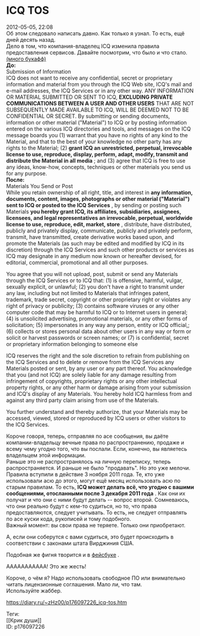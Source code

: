 ICQ TOS
========

   
 2012-05-05, 22:08   
  Об этом следовало написать давно. Как только я узнал. То есть, ещё дней десять назад.   
 Дело в том, что компания-владелец ICQ изменила правила предоставления сервисов. Давайте посмотрим, что было и что стало.   
  [(много букафф)](https://zHz00.diary.ru/p176097226.htm?index=1#linkmore176097226m1)      
  **До:**    
 Submission of Information   
 ICQ does not want to receive any confidential, secret or proprietary information and material from you through the ICQ Web site, ICQ's mail and e-mail addresses, the ICQ Services or in any other way. ANY INFORMATION OR MATERIAL SUBMITTED OR SENT TO ICQ,  **EXCLUDING PRIVATE COMMUNICATIONS BETWEEN A USER AND OTHER USERS**  THAT ARE NOT SUBSEQUENTLY MADE AVAILABLE TO ICQ, WILL BE DEEMED NOT TO BE CONFIDENTIAL OR SECRET. By submitting or sending documents, information or other material ("Material") to ICQ or by posting information entered on the various ICQ directories and tools, and messages on the ICQ message boards you (1) warrant that you have no rights of any kind to the Material, and that to the best of your knowledge no other party has any rights to the Material; (2)  **grant ICQ an unrestricted, perpetual, irrevocable license to use, reproduce, display, perform, adapt, modify, transmit and distribute the Material in all media**  ; and (3) agree that ICQ is free to use any ideas, know-how, concepts, techniques or other materials you send us for any purpose.   
  **После:**    
 Materials You Send or Post   
 While you retain ownership of all right, title, and interest in  **any information, documents, content, images, photographs or other material ("Material") sent to ICQ or posted to the ICQ Services**  , by sending or posting such Materials  **you hereby grant ICQ, its affiliates, subsidiaries, assignees, licensees, and legal representatives an irrevocable, perpetual, worldwide license to use, reproduce, edit, market, store**  , distribute, have distributed, publicly and privately display, communicate, publicly and privately perform, transmit, have transmitted, create derivative works based upon, and promote the Materials (as such may be edited and modified by ICQ in its discretion) through the ICQ Services and such other products or services as ICQ may designate in any medium now known or hereafter devised, for editorial, commercial, promotional and all other purposes.   
   
 You agree that you will not upload, post, submit or send any Materials through the ICQ Services or to ICQ that: (1) is offensive, harmful, vulgar, sexually explicit, or unlawful; (2) you don't have a right to transmit under any law, including but not limited to Materials that infringes patent, trademark, trade secret, copyright or other proprietary right or violates any right of privacy or publicity; (3) contains software viruses or any other computer code that may be harmful to ICQ or to Internet users in general; (4) is unsolicited advertising, promotional materials, or any other forms of solicitation; (5) impersonates in any way any person, entity or ICQ official,; (6) collects or stores personal data about other users in any way or form or solicit or harvest passwords or screen names; or (7) is confidential, secret or proprietary information belonging to someone else   
   
 ICQ reserves the right and the sole discretion to refrain from publishing on the ICQ Services and to delete or remove from the ICQ Services any Materials posted or sent, by any user or any part thereof. You acknowledge that you (and not ICQ) are solely liable for any damage resulting from infringement of copyrights, proprietary rights or any other intellectual property rights, or any other harm or damage arising from your submission and ICQ's display of any Materials. You hereby hold ICQ harmless from and against any third party claim arising from use of the Materials.   
   
 You further understand and thereby authorize, that your Materials may be accessed, viewed, stored or reproduced by ICQ users or other visitors to the ICQ Services.   
     
 Короче говоря, теперь, отправляя по асе сообщения, вы даёте компании-владельцу вечные права по распространению, продаже и всему чему угодно того, что вы послали. Если, конечно, вы являетесь владельцем этой информации.   
 Раньше это не распространялось на личную переписку, теперь распространяется. И раньше не было "продавать". Но это уже мелочи.   
 Правила вступили в действие 3 ноября 2011 года. Те, кто уже использовали асю до этого, могут ещё месяц использовать асю по старым правилам. То есть,  **ICQ может делать всё, что угодно с вашими сообщениями, отосланными после 3 декабря 2011 года**  . Как они их получат и что они с ними будут делать -- вопрос второй. Сомневаюсь, что они реально будут с кем-то судиться, но то, что права предоставляются, следует учитывать. То есть, не следует отправлять по асе куски кода, рукописей и тому подобного.   
 Важный момент: вы свои права не теряете. Только они приобретают.   
   
 А, если они соберутся с вами судиться, это будет происходить в соответствии с законами штата Вирджиния США.   
   
 Подобная же фигня творится и в  [фейсбуке](http://consumerist.com/2009/02/facebooks-new-terms-of-service-we-can-do-anything-we-want-with-your-content-forever.html)  .   
   
 ААААААААААА! Это же жесть!   
   
 Короче, о чём я? Надо использовать свободное ПО или внимательно читать лицензионные соглашения. Мало ли, что там.   
 Используйте жаббер.   
    
 <https://diary.ru/~zHz00/p176097226_icq-tos.htm>   
   
 Теги:   
 [[Крик души]]   
 ID: p176097226